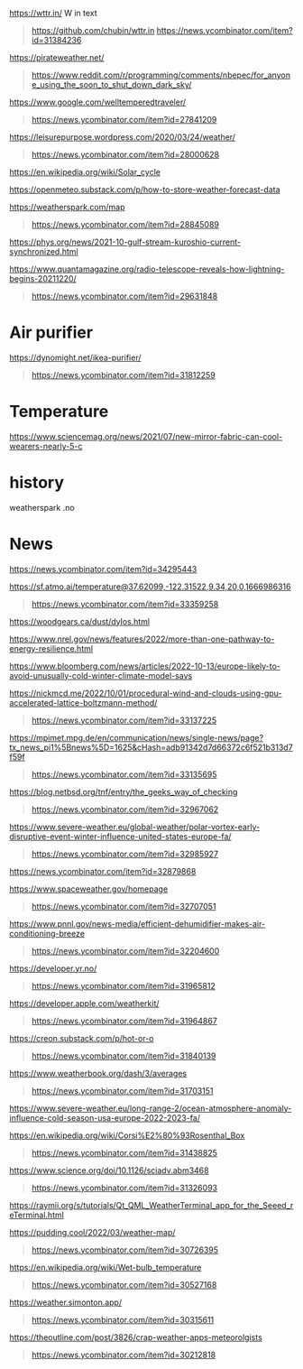 https://wttr.in/ W in text
> https://github.com/chubin/wttr.in
> https://news.ycombinator.com/item?id=31384236

https://pirateweather.net/
> https://www.reddit.com/r/programming/comments/nbepec/for_anyone_using_the_soon_to_shut_down_dark_sky/

https://www.google.com/welltemperedtraveler/
> https://news.ycombinator.com/item?id=27841209

https://leisurepurpose.wordpress.com/2020/03/24/weather/
> https://news.ycombinator.com/item?id=28000628

https://en.wikipedia.org/wiki/Solar_cycle

https://openmeteo.substack.com/p/how-to-store-weather-forecast-data

https://weatherspark.com/map
> https://news.ycombinator.com/item?id=28845089

https://phys.org/news/2021-10-gulf-stream-kuroshio-current-synchronized.html

https://www.quantamagazine.org/radio-telescope-reveals-how-lightning-begins-20211220/
> https://news.ycombinator.com/item?id=29631848

# Air purifier
https://dynomight.net/ikea-purifier/
> https://news.ycombinator.com/item?id=31812259

# Temperature
https://www.sciencemag.org/news/2021/07/new-mirror-fabric-can-cool-wearers-nearly-5-c

# history
weatherspark .no

# News
https://news.ycombinator.com/item?id=34295443

https://sf.atmo.ai/temperature@37.62099,-122.31522,9.34,20,0,1666986316
> https://news.ycombinator.com/item?id=33359258

https://woodgears.ca/dust/dylos.html

https://www.nrel.gov/news/features/2022/more-than-one-pathway-to-energy-resilience.html

https://www.bloomberg.com/news/articles/2022-10-13/europe-likely-to-avoid-unusually-cold-winter-climate-model-says

https://nickmcd.me/2022/10/01/procedural-wind-and-clouds-using-gpu-accelerated-lattice-boltzmann-method/
> https://news.ycombinator.com/item?id=33137225

https://mpimet.mpg.de/en/communication/news/single-news/page?tx_news_pi1%5Bnews%5D=1625&cHash=adb91342d7d66372c6f521b313d7f59f
> https://news.ycombinator.com/item?id=33135695

https://blog.netbsd.org/tnf/entry/the_geeks_way_of_checking
> https://news.ycombinator.com/item?id=32967062

https://www.severe-weather.eu/global-weather/polar-vortex-early-disruptive-event-winter-influence-united-states-europe-fa/
> https://news.ycombinator.com/item?id=32985927

https://news.ycombinator.com/item?id=32879868

https://www.spaceweather.gov/homepage
> https://news.ycombinator.com/item?id=32707051

https://www.pnnl.gov/news-media/efficient-dehumidifier-makes-air-conditioning-breeze
> https://news.ycombinator.com/item?id=32204600

https://developer.yr.no/
> https://news.ycombinator.com/item?id=31965812

https://developer.apple.com/weatherkit/
> https://news.ycombinator.com/item?id=31964867

https://creon.substack.com/p/hot-or-o
> https://news.ycombinator.com/item?id=31840139

https://www.weatherbook.org/dash/3/averages
> https://news.ycombinator.com/item?id=31703151

https://www.severe-weather.eu/long-range-2/ocean-atmosphere-anomaly-influence-cold-season-usa-europe-2022-2023-fa/

https://en.wikipedia.org/wiki/Corsi%E2%80%93Rosenthal_Box
> https://news.ycombinator.com/item?id=31438825

https://www.science.org/doi/10.1126/sciadv.abm3468
> https://news.ycombinator.com/item?id=31326093

https://raymii.org/s/tutorials/Qt_QML_WeatherTerminal_app_for_the_Seeed_reTerminal.html

https://pudding.cool/2022/03/weather-map/
> https://news.ycombinator.com/item?id=30726395

https://en.wikipedia.org/wiki/Wet-bulb_temperature
> https://news.ycombinator.com/item?id=30527168

https://weather.simonton.app/
> https://news.ycombinator.com/item?id=30315611

https://theoutline.com/post/3826/crap-weather-apps-meteorolgists
> https://news.ycombinator.com/item?id=30212818